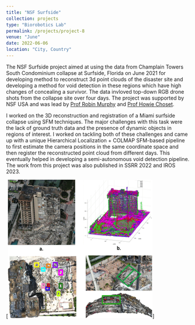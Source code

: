 ```yaml
---
title: "NSF Surfside"
collection: projects
type: "Biorobotics Lab"
permalink: /projects/project-8
venue: "June"
date: 2022-06-06
location: "City, Country"
---
```

The NSF Surfside project aimed at using the data from Champlain Towers South Condominium collapse at Surfside,
Florida on June 2021 for developing method to reconstruct 3d point clouds of the disaster site and developing a method for void detection in these regions which have high changes of concealing a survivor. The data invloved top-down RGB drone shots from the collapse site over four days.  The project was supported by NSF USA and was lead by [Prof Robin Murphy](https://engineering.tamu.edu/cse/profiles/rmurphy.html) and [Prof Howie Choset](https://www.ri.cmu.edu/ri-faculty/howie-choset/).

 I worked on the 3D reconstruction and registration of a Miami surfside collapse using SFM techniques. The major challenges with this task were the lack of ground truth data and the presence of dynamic objects in regions of interest. I worked on tackling both of these challenges and came up with a unique Hierarchical Localization + COLMAP SFM-based pipeline to first estimate the camera positions in the same coordinate space and then register the reconstructed point cloud from different days. This eventually helped in developing a semi-autonomous void detection pipeline. The work from this project was also published in SSRR 2022 and IROS 2023.


[![NSF Miami Surfside](\images\surfside.png)]
